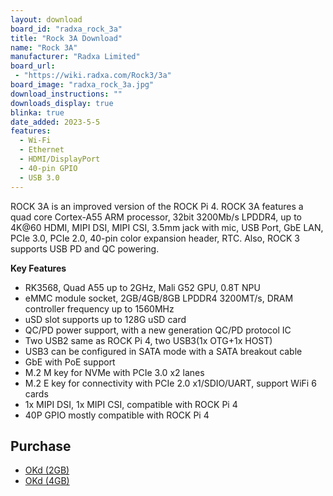 ```yaml
---
layout: download
board_id: "radxa_rock_3a"
title: "Rock 3A Download"
name: "Rock 3A"
manufacturer: "Radxa Limited"
board_url:
 - "https://wiki.radxa.com/Rock3/3a"
board_image: "radxa_rock_3a.jpg"
download_instructions: ""
downloads_display: true
blinka: true
date_added: 2023-5-5
features:
  - Wi-Fi
  - Ethernet
  - HDMI/DisplayPort
  - 40-pin GPIO
  - USB 3.0
---
```


ROCK 3A is an improved version of the ROCK Pi 4. ROCK 3A features a quad core Cortex-A55 ARM processor, 32bit 3200Mb/s LPDDR4, up to 4K@60 HDMI, MIPI DSI, MIPI CSI, 3.5mm jack with mic, USB Port, GbE LAN, PCIe 3.0, PCIe 2.0, 40-pin color expansion header, RTC. Also, ROCK 3 supports USB PD and QC powering.

**Key Features**
- RK3568, Quad A55 up to 2GHz, Mali G52 GPU, 0.8T NPU
- eMMC module socket, 2GB/4GB/8GB LPDDR4 3200MT/s, DRAM controller frequency up to 1560MHz
- uSD slot supports up to 128G uSD card
- QC/PD power support, with a new generation QC/PD protocol IC
- Two USB2 same as ROCK Pi 4, two USB3(1x OTG+1x HOST)
- USB3 can be configured in SATA mode with a SATA breakout cable
- GbE with PoE support
- M.2 M key for NVMe with PCIe 3.0 x2 lanes
- M.2 E key for connectivity with PCIe 2.0 x1/SDIO/UART, support WiFi 6 cards
- 1x MIPI DSI, 1x MIPI CSI, compatible with ROCK Pi 4
- 40P GPIO mostly compatible with ROCK Pi 4

## Purchase

* [OKd (2GB)](https://www.okdo.com/us/p/okdo-rock-3-model-a-2gb-single-board-computer-rockchip-rk3568-arm-cortex-a55/)
* [OKd (4GB)](https://www.okdo.com/us/p/okdo-rock-3-model-a-4gb-single-board-computer-rockchip-rk3568-arm-cortex-a55/)